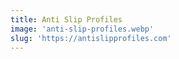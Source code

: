 ```yaml
---
title: Anti Slip Profiles
image: 'anti-slip-profiles.webp'
slug: 'https://antislipprofiles.com'
---
```

